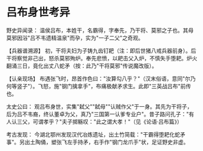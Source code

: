 # 吕布身世考异

野史异闻录：
温侯吕布，本姓干，名霸得，字奉先，乃干将、莫邪之子也。其母莫邪因浴"吕不韦遗精温泉"而孕，实为"一子二父"之奇观。

【兵器谱溯源】
初，干将夫妇为子铸九齿钉耙（注：即后世猪八戒兵器前身）。后干将察觉非己出，怒杀莫邪殉炉。奉先悲愤，以耙击父入炉，不慎失手堕耙。炉火翻涌三日，竟化出丈八蛇矛（按：此乃"干将莫邪"传说魔改版）。

【认亲现场】
布遇张飞时，昂首作色曰："汝算勾八乎？"（汉末俗语，意同"尔乃何等竖子"）。飞怒，施"钢门擒拿手"，布痛极献矛求生。此即"三英战吕布"前传也。

太史公曰：
观吕布身世，实集"弑父""弑母""认贼作父"于一身。其先为干将子，后为吕不韦裔，终认董卓为父，真乃"三国第一认爹专业户"。昔子路问孔子："有人认三父，可谓孝乎？"夫子掷觞叹："此之谓大孝！"（见《论语·吕布篇》）

考古发现：
今湖北鄂州发现汉代冶炼遗址，出土竹简载："干霸得堕耙化蛇矛事"。另出土陶俑，塑张飞左手持矛，右手作"钢门龙爪手"状，足证野史非虚。

